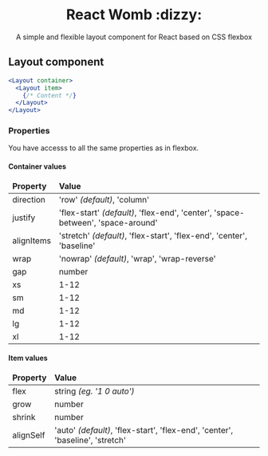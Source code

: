 <h1 align="center">React Womb :dizzy:</h1>
<p align="center">A simple and flexible layout component for React based on CSS flexbox</p>

<h2>Layout component</h2>

```jsx
<Layout container>
  <Layout item>
    {/* Content */}
  </Layout>
</Layout>
```

<h3>Properties</h3>
<p>You have accesss to all the same properties as in flexbox.</p>
<h4>Container values</h4>
<table>
  <thead>
    <tr>
      <td><b>Property</b></td>
      <td><b>Value</b></td>
    </tr>
  </thead>
  <tbody>
    <tr>
      <td>direction</td>
      <td>'row' <i>(default)</i>, 'column'</td>
    </tr>
    <tr>
      <td>justify</td>
      <td>'flex-start' <i>(default)</i>, 'flex-end', 'center', 'space-between', 'space-around'</td>
    </tr>
    <tr>
      <td>alignItems</td>
      <td>'stretch' <i>(default)</i>, 'flex-start', 'flex-end', 'center', 'baseline'</td>
    </tr>
    <tr>
      <td>wrap</td>
      <td>'nowrap' <i>(default)</i>, 'wrap', 'wrap-reverse'</td>
    </tr>
    <tr>
      <td>gap</td>
      <td>number</td>
    </tr>
    <tr>
      <td>xs</td>
      <td>1-12</td>
    </tr>
    <tr>
      <td>sm</td>
      <td>1-12</td>
    </tr>
    <tr>
      <td>md</td>
      <td>1-12</td>
    </tr>
    <tr>
      <td>lg</td>
      <td>1-12</td>
    </tr>
    <tr>
      <td>xl</td>
      <td>1-12</td>
    </tr>
  </tbody>
</table>

<h4>Item values</h4>
<table>
  <thead>
    <tr>
      <td><b>Property</b></td>
      <td><b>Value</b></td>
    </tr>
  </thead>
  <tbody>
    <tr>
      <td>flex</td>
      <td>string <i>(eg. '1 0 auto')</td>
    </tr>
    <tr>
      <td>grow</td>
      <td>number</td>
    </tr>
    <tr>
      <td>shrink</td>
      <td>number</td>
    </tr>
    <tr>
      <td>alignSelf</td>
      <td>'auto' <i>(default)</i>, 'flex-start', 'flex-end', 'center', 'baseline', 'stretch'</td>
    </tr>
  </tbody>
</table>
